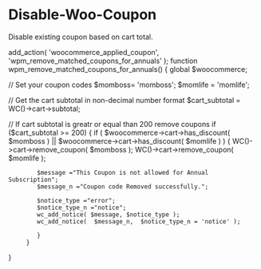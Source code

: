# Disable-Woo-Coupon
Disable existing coupon based on cart total.

add_action( 'woocommerce_applied_coupon', 'wpm_remove_matched_coupons_for_annuals' );
function wpm_remove_matched_coupons_for_annuals() {
 global $woocommerce;
 
// Set your coupon codes
$momboss=  'momboss';
$momlife = 'momlife';
 
 // Get the cart subtotal in non-decimal number format
 $cart_subtotal = WC()->cart->subtotal;
 
 // If cart subtotal is greatr or equal than 200 remove coupons
		 if ($cart_subtotal >= 200) {
		 if ( $woocommerce->cart->has_discount( $momboss ) || $woocommerce->cart->has_discount( $momlife ) ) {
		 WC()->cart->remove_coupon( $momboss );
		 WC()->cart->remove_coupon( $momlife );
			
			$message ="This Coupon is not allowed for Annual Subscription";
			$message_n ="Coupon code Removed successfully.";

			$notice_type ="error";
			$notice_type_n ="notice";
			wc_add_notice( $message, $notice_type );
			wc_add_notice(  $message_n,  $notice_type_n = 'notice' ); 

			}
		 } 
}
